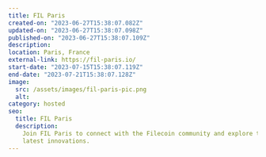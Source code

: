 ```yaml
---
title: FIL Paris
created-on: "2023-06-27T15:38:07.082Z"
updated-on: "2023-06-27T15:38:07.098Z"
published-on: "2023-06-27T15:38:07.109Z"
description:
location: Paris, France
external-link: https://fil-paris.io/
start-date: "2023-07-15T15:38:07.119Z"
end-date: "2023-07-21T15:38:07.128Z"
image:
  src: /assets/images/fil-paris-pic.png
  alt:
category: hosted
seo:
  title: FIL Paris
  description:
    Join FIL Paris to connect with the Filecoin community and explore the
    latest innovations.
---
```


